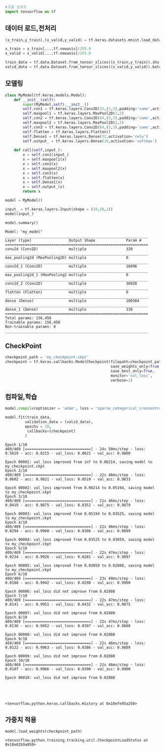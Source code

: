 ```python
#모듈 임포트
import tensorflow as tf
```

## 데이터 로드,전처리


```python
(x_train,y_train),(x_valid,y_valid) = tf.keras.datasets.mnist.load_data()

x_train = x_train[...,tf.newaxis]/255.0
x_valid = x_valid[...,tf.newaxis]/255.0

train_data = tf.data.Dataset.from_tensor_slices((x_train,y_train)).shuffle(1000).batch(128)
valid_data = tf.data.Dataset.from_tensor_slices((x_valid,y_valid)).batch(128)
```

## 모델링


```python
class MyModel(tf.keras.models.Model):
    def __init__(self):
        super(MyModel,self).__init__()
        self.cnn1 = tf.keras.layers.Conv2D(32,(3,3),padding='same',activation='relu')
        self.maxpool1 = tf.keras.layers.MaxPool2D(2,2)
        self.cnn2 = tf.keras.layers.Conv2D(64,(3,3),padding='same',activation='relu')
        self.maxpool2 = tf.keras.layers.MaxPool2D(2,2)
        self.cnn3 = tf.keras.layers.Conv2D(64,(3,3),padding='same',activation='relu')
        self.flatten = tf.keras.layers.Flatten()
        self.Dense1 = tf.keras.layers.Dense(32,activation='relu')
        self.output_ = tf.keras.layers.Dense(10,activation='softmax')
    
    def call(self,input_):
        x = self.cnn1(input_)
        x = self.maxpool1(x)
        x = self.cnn2(x)
        x = self.maxpool2(x)
        x = self.cnn3(x)
        x = self.flatten(x)
        x = self.Dense1(x)
        x = self.output_(x)
        return x
```


```python
model = MyModel()

input_ = tf.keras.layers.Input(shape = (28,28,1))
model(input_)

model.summary()
```

    Model: "my_model"
    _________________________________________________________________
    Layer (type)                 Output Shape              Param #   
    =================================================================
    conv2d (Conv2D)              multiple                  320       
    _________________________________________________________________
    max_pooling2d (MaxPooling2D) multiple                  0         
    _________________________________________________________________
    conv2d_1 (Conv2D)            multiple                  18496     
    _________________________________________________________________
    max_pooling2d_1 (MaxPooling2 multiple                  0         
    _________________________________________________________________
    conv2d_2 (Conv2D)            multiple                  36928     
    _________________________________________________________________
    flatten (Flatten)            multiple                  0         
    _________________________________________________________________
    dense (Dense)                multiple                  100384    
    _________________________________________________________________
    dense_1 (Dense)              multiple                  330       
    =================================================================
    Total params: 156,458
    Trainable params: 156,458
    Non-trainable params: 0
    _________________________________________________________________
    

## CheckPoint


```python
checkpoint_path = 'my_checkpoint.ckpt'
checkpoint = tf.keras.callbacks.ModelCheckpoint(filepath=checkpoint_path,
                                                save_weights_only=True, # 가중치만 저장
                                                save_best_only=True,    # 기준값이 개선 되었을때만 저장
                                                monitor='val_loss',     # 기준값: val_loss
                                                verbose=1)
```

## 컴파일,학습


```python
model.compile(optimizer = 'adam', loss = 'sparse_categorical_crossentropy',metrics = ['acc'])
```


```python
model.fit(train_data,
         validation_data = (valid_data),
         epochs = 10,
          callbacks=[checkpoint]
         )
```

    Epoch 1/10
    469/469 [==============================] - 24s 50ms/step - loss: 0.5619 - acc: 0.8215 - val_loss: 0.0621 - val_acc: 0.9800
    
    Epoch 00001: val_loss improved from inf to 0.06214, saving model to my_checkpoint.ckpt
    Epoch 2/10
    469/469 [==============================] - 22s 46ms/step - loss: 0.0602 - acc: 0.9821 - val_loss: 0.0519 - val_acc: 0.9833
    
    Epoch 00002: val_loss improved from 0.06214 to 0.05194, saving model to my_checkpoint.ckpt
    Epoch 3/10
    469/469 [==============================] - 21s 46ms/step - loss: 0.0419 - acc: 0.9875 - val_loss: 0.0352 - val_acc: 0.9879
    
    Epoch 00003: val_loss improved from 0.05194 to 0.03525, saving model to my_checkpoint.ckpt
    Epoch 4/10
    469/469 [==============================] - 22s 46ms/step - loss: 0.0294 - acc: 0.9908 - val_loss: 0.0306 - val_acc: 0.9899
    
    Epoch 00004: val_loss improved from 0.03525 to 0.03059, saving model to my_checkpoint.ckpt
    Epoch 5/10
    469/469 [==============================] - 22s 47ms/step - loss: 0.0234 - acc: 0.9926 - val_loss: 0.0281 - val_acc: 0.9897
    
    Epoch 00005: val_loss improved from 0.03059 to 0.02808, saving model to my_checkpoint.ckpt
    Epoch 6/10
    469/469 [==============================] - 23s 49ms/step - loss: 0.0180 - acc: 0.9942 - val_loss: 0.0298 - val_acc: 0.9900
    
    Epoch 00006: val_loss did not improve from 0.02808
    Epoch 7/10
    469/469 [==============================] - 22s 47ms/step - loss: 0.0141 - acc: 0.9951 - val_loss: 0.0432 - val_acc: 0.9875
    
    Epoch 00007: val_loss did not improve from 0.02808
    Epoch 8/10
    469/469 [==============================] - 22s 47ms/step - loss: 0.0136 - acc: 0.9952 - val_loss: 0.0397 - val_acc: 0.9888
    
    Epoch 00008: val_loss did not improve from 0.02808
    Epoch 9/10
    469/469 [==============================] - 22s 46ms/step - loss: 0.0122 - acc: 0.9963 - val_loss: 0.0386 - val_acc: 0.9889
    
    Epoch 00009: val_loss did not improve from 0.02808
    Epoch 10/10
    469/469 [==============================] - 21s 46ms/step - loss: 0.0107 - acc: 0.9966 - val_loss: 0.0390 - val_acc: 0.9900
    
    Epoch 00010: val_loss did not improve from 0.02808
    




    <tensorflow.python.keras.callbacks.History at 0x18efe95a250>



## 가중치 적용


```python
model.load_weights(checkpoint_path)
```




    <tensorflow.python.training.tracking.util.CheckpointLoadStatus at 0x18e82b9a850>


